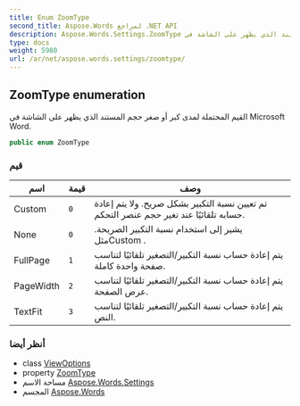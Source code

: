 ```yaml
---
title: Enum ZoomType
second_title: Aspose.Words لمراجع .NET API
description: Aspose.Words.Settings.ZoomType تعداد. القيم المحتملة لمدى كبر أو صغر حجم المستند الذي يظهر على الشاشة في Microsoft Word.
type: docs
weight: 5980
url: /ar/net/aspose.words.settings/zoomtype/
---
```

## ZoomType enumeration

القيم المحتملة لمدى كبر أو صغر حجم المستند الذي يظهر على الشاشة في Microsoft Word.

```csharp
public enum ZoomType
```

### قيم

| اسم | قيمة | وصف |
| --- | --- | --- |
| Custom | `0` | تم تعيين نسبة التكبير بشكل صريح. ولا يتم إعادة حسابه تلقائيًا عند تغير حجم عنصر التحكم. |
| None | `0` | يشير إلى استخدام نسبة التكبير الصريحة. مثلCustom . |
| FullPage | `1` | يتم إعادة حساب نسبة التكبير/التصغير تلقائيًا لتناسب صفحة واحدة كاملة. |
| PageWidth | `2` | يتم إعادة حساب نسبة التكبير/التصغير تلقائيًا لتناسب عرض الصفحة. |
| TextFit | `3` | يتم إعادة حساب نسبة التكبير/التصغير تلقائيًا لتناسب النص. |

### أنظر أيضا

* class [ViewOptions](../viewoptions/)
* property [ZoomType](../viewoptions/zoomtype/)
* مساحة الاسم [Aspose.Words.Settings](../../aspose.words.settings/)
* المجسم [Aspose.Words](../../)


